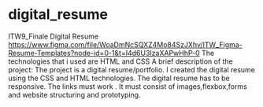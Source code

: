 # digital_resume
ITW9_Finale Digital Resume 
https://www.figma.com/file/WoaDmNcSQXZ4Mo84SzJXhv/ITW_Figma-Resume-Templates?node-id=0-1&t=I4d6U3IzaXAPwHhP-0
 The technologies that i used are HTML and CSS 
 A brief description of the project:
  The project is a digital resume/portfolio. 
  I created the digital resume using the CSS and HTML technologies.
  The digital resume has to be responsive. The links must work . 
  It must consist of images,flexbox,forms and website structuring and prototyping.


